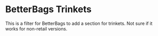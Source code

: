 # BetterBags Trinkets

This is a filter for BetterBags to add a section for trinkets. Not sure if it works for non-retail versions.
